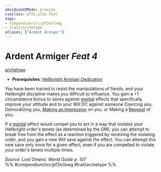 ```yaml
---
obsidianUIMode: preview
cssclass: pf2e,pf2e-feat
tags:
- compendium/src/pf2e/lowg
- trait/archetype
aliases: ["Ardent Armiger"]
---
```

# Ardent Armiger  *Feat 4*  
[archetype](../../rules/traits/archetype.md)  

- **Prerequisites**: [Hellknight Armiger Dedication](hellknight-armiger-dedication-lowg.md)

You have been trained to resist the manipulations of fiends, and your Hellknight discipline makes you difficult to influence. You gain a +1 circumstance bonus to saves against [mental](../../rules/traits/mental.md) effects that specifically improve your attitude and to your Will DC against someone Coercing you, Demoralizing you, [Making an Impression](../../rules/actions/make-an-impression.md) on you, or Making a [Request](../../rules/actions/request.md) of you.

If a [mental](../../rules/traits/mental.md) effect would compel you to act in a way that violates your Hellknight order's tenets (as determined by the GM), you can attempt to break free from the effect as a reaction triggered by receiving the violating order, and you gain a new Will save against the effect. You can attempt this new save only once for a given effect, even if you are compelled to violate your order's tenets multiple times.

*Source: Lost Omens: World Guide p. 107*  
%% #compendium/src/pf2e/lowg #trait/archetype %%